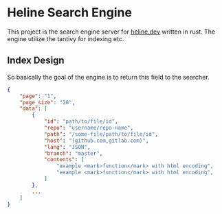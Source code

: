 # Heline Search Engine

This project is the search engine server for [heline.dev](https://heline.dev) written in rust. The engine utilize the tantivy for indexing etc.

## Index Design

So basically the goal of the engine is to return this field to the searcher.

```json
{
    "page": "1",
    "page_size": "20",
    "data": [
        {
            "id": "path/to/file/id",
            "repo": "username/repo-name",
            "path": "/some-file/path/to/file/id",
            "host": "(github.com,gitlab.com)",
            "lang": "JSON",
            "branch": "master",
            "contents": [
                "example <mark>function</mark> with html encoding",
                "example <mark>function</mark> with html encoding",
            ]
        },
        ...
    ]
}
```